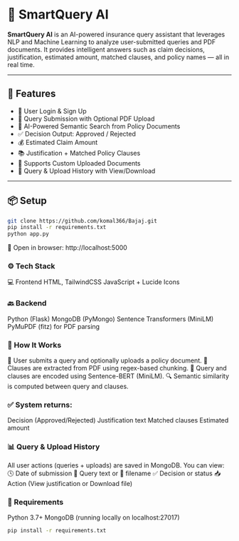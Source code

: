 # 🤖 SmartQuery AI

**SmartQuery AI** is an AI-powered insurance query assistant that leverages NLP and Machine Learning to analyze user-submitted queries and PDF documents. It provides intelligent answers such as claim decisions, justification, estimated amount, matched clauses, and policy names — all in real time.

---

## 🚀 Features

- 🔐 User Login & Sign Up
- 🧾 Query Submission with Optional PDF Upload
- 🤖 AI-Powered Semantic Search from Policy Documents
- ✅ Decision Output: Approved / Rejected
- 💰 Estimated Claim Amount
- 📚 Justification + Matched Policy Clauses
- 🧠 Supports Custom Uploaded Documents
- 📂 Query & Upload History with View/Download

---

## 📦 Setup

```bash
git clone https://github.com/komal366/Bajaj.git
pip install -r requirements.txt
python app.py
```

📍 Open in browser: http://localhost:5000


### ⚙️ Tech Stack
💻 Frontend
HTML, TailwindCSS
JavaScript + Lucide Icons

### 🔙 Backend
Python (Flask)
MongoDB (PyMongo)
Sentence Transformers (MiniLM)
PyMuPDF (fitz) for PDF parsing

### 🧠 How It Works
🧾 User submits a query and optionally uploads a policy document.
📄 Clauses are extracted from PDF using regex-based chunking.
🤖 Query and clauses are encoded using Sentence-BERT (MiniLM).
🔍 Semantic similarity is computed between query and clauses.

### ✅ System returns:
Decision (Approved/Rejected)
Justification text
Matched clauses
Estimated amount

### 📊 Query & Upload History
All user actions (queries + uploads) are saved in MongoDB.
You can view:
🕓 Date of submission
🔎 Query text or 📄 filename
✅ Decision or status
📥 Action (View justification or Download file)

### 🧰 Requirements
Python 3.7+
MongoDB (running locally on localhost:27017)

```bash
pip install -r requirements.txt
```
